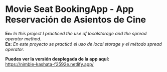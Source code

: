 # Movie Seat BookingApp - App Reservación de Asientos de Cine
**En:** _In this project I practiced the use of localstorage and the spread operator method._\
**Es:** _En este proyecto se practicó el uso de local storage y el método spread operator._

**Puedes ver la versión desplegada de la app aquí:**\
https://nimble-kashata-f2592e.netlify.app/
